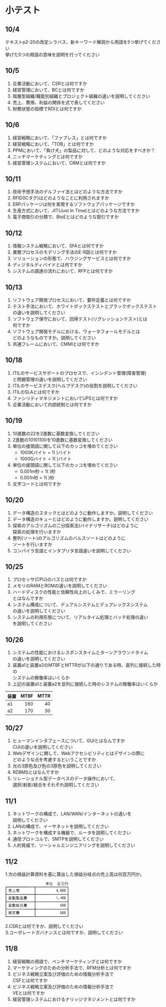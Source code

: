 # 小テスト

## 10/4
テキストp2-20の改定シラバス、新キーワード解説から用語を5つ挙げてください  
挙げた5つの用語の意味を説明を行ってください

## 10/5

1. 企業活動において、CSRとは何ですか
1. 経営管理において、BCとは何ですか
1. 階層型組織/職能別組織とプロジェクト組織の違いを説明してください
1. 売上、費用、利益の関係を式で表してください
1. 財務状態の指標でROIとは何ですか

## 10/6

1. 経営戦略において、「ファブレス」とは何ですか
1. 経営戦略において、「TOB」とは何ですか
1. PPMにおいて、「負け犬」の製品に対して、どのような対応をすべきか？
1. ニッチマーケティングとは何ですか
1. 経営管理システムにおいて、CRMとは何ですか

## 10/11

1. 技術予想手法のデルファイ法とはどのような方法ですか
1. RFID(ICタグ)はどのようなことに利用されますか
1. ERPパッケージは何を実現するソフトウェアパッケージですか
1. 生産方式において、JIT(Just In Time)とはどのような方法ですか
1. 電子商取引の分類で、BtoEとはどのような取引ですか

## 10/12

1. 情報システム戦略において、SFAとは何ですか
1. 業務プロセスのモデリング手法のE-R図とは何ですか
1. ソリューションの形態で、ハウジングサービスとは何ですか
1. ディジタルディバイドとは何ですか
1. システムの調達の流れにおいて、RFPとは何ですか

## 10/13

1. ソフトウェア開発プロセスにおいて、要件定義とは何ですか
1. テスト手法において、ホワイトボックステストとブラックボックステスト  
の違いを説明してください
1. ソフトウェア保守において、回帰テスト(リグレッションテスト)とは  
何ですか
1. ソフトウェア開発モデルにおける、ウォータフォールモデルとは  
どのようなものですか。説明してください
1. 共通フレームにおいて、CMMIとは何ですか

## 10/18

1. ITILのサービスサポートのプロセスで、インシデント管理(障害管理)  
と問題管理の違いを説明してください
1. ITILのサービスデスク(ヘルプデスク)の役割を説明してください
1. ITILのSLAとは何ですか
1. ファシリティマネジメントにおいてUPSとは何ですか
1. 企業活動において内部統制とは何ですか

## 10/19

1. 10進数の22を2進数に基数変換してください
1. 2進数の10101100を10進数に基数変換してください
1. 単位の接頭語に関して以下のカッコを埋めてください
	- 1000Kバイト = 1( )バイト
	- 1000Gバイト = 1( )バイト
1. 単位の接頭語に関して以下のカッコを埋めてください
	- 0.001m秒 = 1( )秒
	- 0.001n秒 = 1( )秒
1. 文字コードとは何ですか

## 10/20

1. データ構造のスタックとはどのように動作しますか。説明してください
1. データ構造のキューとはどのように動作しますか。説明してください
1. 探索のアルゴリズムの二分探索法(バイナリサーチ)はどのように  
探索の処理を行いますか
1. 整列(ソート)のアルゴリズムのバルスソートはどのように  
ソートを行いますか
1. コンパイラ言語とインタプリタ言語違いを説明してください

## 10/25

1. プロセッサ(CPU)のバスとは何ですか
1. メモリのRAMとROMの違いを説明してください
1. ハードディスクの性能と信頼性向上のしくみで、ミラーリング  
とはなんですか
1. システム構成について、デュアルシステムとデュプレックスシステム  
の違いを説明してください
1. システムの利用形態について、リアルタイム処理とバッチ処理の違い  
を説明してください

## 10/26

1. システムの性能におけるレスポンスタイムとターンアラウンドタイム  
の違いを説明してください
1. 装置a1と装置a2のMTBFとMTTRが以下の通りである時、直列に接続した時の  
システムの稼働率はいくらか
1. 上記の装置a1と装置a2を並列に接続した時のシステムの稼働率はいくらか

|装置	|MTBF	|MTTR
|-------|------:|-------:
|a1	|160	|40
|a2	|170	|30

## 10/27

1. ヒューマンインタフェースについて、GUIとはなんですか  
CUIの違いを説明してください
1. Webデザインに関して、Webアクセシビリティとはデザインの際に  
どのような点を考慮するということですか
1. 光の3原色及び色の3原色を説明してください
1. RDBMSとはなんですか
1. リレーショナル型データベスのデータ操作において、  
選択/射影/結合をそれぞれ説明してください

## 11/1

1. ネットワークの構成で、LAN/WAN/インターネットの違いを  
説明してください
1. LANの構成で、イーサネットを説明してください
1. ネットワークを構成する機器で、ルータを説明してください
1. 通信プロトコルで、SMTPを説明してください
1. 人的脅威で、ソーシャルエンジニアリングを説明してください

## 11/2

1.次の損益計算資料を基に算出した損益分岐点の売上高は何百万円か。

<img src="05.gif" alt="">

2.CSRとは何ですか、説明してください  
3.コーポレートガバナンスとは何ですか、説明してください

## 11/8

1. 経営戦略の用語で、ベンチマーケティングとは何ですか
1. マーケティングのための分析手法で、RFM分析とは何ですか
1. ビジネス戦略立案及び評価のための情報分析手法で  
CSFとは何ですか
1. ビジネス戦略立案及び評価のための情報分析手法で  
VEとは何ですか
1. 経営管理システムにおけるナリッジマネジメントとは何ですか